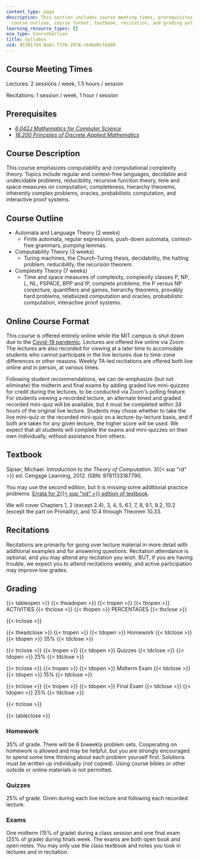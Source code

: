 ```yaml
---
content_type: page
description: This section includes course meeting times, prerequisites, course description,
  course outline, course format, textbook, recitation, and grading policy.
learning_resource_types: []
ocw_type: CourseSection
title: Syllabus
uid: 9538179d-0a8c-f37b-2978-c646d0cf6d89
---
```


Course Meeting Times
--------------------

Lectures: 2 sessions / week, 1.5 hours / session

Recitations: 1 session / week, 1 hour / session

Prerequisites
-------------

*   [_6.042J Mathematics for Computer Science_](/courses/6-042j-mathematics-for-computer-science-spring-2015)
*   _[18.200 Principles of Discrete Applied Mathematics](/courses/18-310-principles-of-discrete-applied-mathematics-fall-2013)_

Course Description
------------------

This course emphasizes computability and computational complexity theory. Topics include regular and context-free languages, decidable and undecidable problems, reducibility, recursive function theory, time and space measures on computation, completeness, hierarchy theorems, inherently complex problems, oracles, probabilistic computation, and interactive proof systems.

Course Outline
--------------

*   Automata and Language Theory (2 weeks)
    *   Finite automata, regular expressions, push-down automata, context-free grammars, pumping lemmas.
*   Computability Theory (3 weeks)
    *   Turing machines, the Church-Turing thesis, decidability, the halting problem, reducibility, the recursion theorem.
*   Complexity Theory (7 weeks)
    *   Time and space measures of complexity, complexity classes P, NP, L, NL, PSPACE, BPP and IP, complete problems, the P versus NP conjecture, quantifiers and games, hierarchy theorems, provably hard problems, relativized computation and oracles, probabilistic computation, interactive proof systems.

Online Course Format
--------------------

This course is offered entirely online while the MIT campus is shut down due to the [Covid-19 pandemic](https://en.wikipedia.org/wiki/COVID-19_pandemic). Lectures are offered live online via Zoom. The lectures are also recorded for viewing at a later time to accomodate students who cannot participate in the live lectures due to time-zone differences or other reasons. Weekly TA-led recitations are offered both live online and in person, at various times.

Following student recommendations, we can de-emphasize (but not eliminate) the midterm and final exams by adding graded live mini-quizzes for credit during the lectures, to be conducted via Zoom's polling feature. For students viewing a recorded lecture, an alternate timed and graded recorded mini-quiz will be available, but it must be completed within 24 hours of the original live lecture. Students may chose whether to take the live mini-quiz or the recorded mini-quiz on a lecture-by-lecture basis, and if both are taken for any given lecture, the higher score will be used. We expect that all students will complete the exams and mini-quizzes on their own individually, without assistance from others.

Textbook
--------

Sipser, Michael. _Introduction to the Theory of Computation_. 3{{< sup "rd" >}} ed. Cengage Learning, 2012. ISBN: 9781133187790.

You may use the second edition, but it is missing some additional practice problems. [Errata for 2{{< sup "nd" >}} edition of textbook](http://www-math.mit.edu/~sipser/itoc-errs2.1.html).

We will cover Chapters 1, 2 (except 2.4), 3, 4, 5, 6.1, 7, 8, 9.1, 9.2, 10.2 (except the part on Primality), and 10.4 through Theorem 10.33.

Recitations
-----------

Recitations are primarily for going over lecture material in more detail with additional examples and for answering questions. Recitation attendance is optional, and you may attend any recitation you wish. BUT, if you are having trouble, we expect you to attend recitations weekly, and active participation may improve low grades.

Grading
-------

{{< tableopen >}}
{{< theadopen >}}
{{< tropen >}}
{{< thopen >}}
ACTIVITIES
{{< thclose >}}
{{< thopen >}}
PERCENTAGES
{{< thclose >}}

{{< trclose >}}

{{< theadclose >}}
{{< tropen >}}
{{< tdopen >}}
Homework
{{< tdclose >}}
{{< tdopen >}}
35%
{{< tdclose >}}

{{< trclose >}}
{{< tropen >}}
{{< tdopen >}}
Quizzes
{{< tdclose >}}
{{< tdopen >}}
25%
{{< tdclose >}}

{{< trclose >}}
{{< tropen >}}
{{< tdopen >}}
Midterm Exam
{{< tdclose >}}
{{< tdopen >}}
15%
{{< tdclose >}}

{{< trclose >}}
{{< tropen >}}
{{< tdopen >}}
Final Exam
{{< tdclose >}}
{{< tdopen >}}
25%
{{< tdclose >}}

{{< trclose >}}

{{< tableclose >}}

### Homework

35% of grade. There will be 6 biweekly problem sets. Cooperating on homework is allowed and may be helpful, but you are strongly encouraged to spend some time thinking about each problem yourself first. Solutions must be written up individually (not copied). Using course bibles or other outside or online materials is not permitted.

### Quizzes

25% of grade. Given during each live lecture and following each recorded lecture.

### Exams

One midterm (15% of grade) during a class session and one final exam (25% of grade) during finals week. The exams are both open book and open notes. You may only use the class textbook and notes you took in lectures and in recitation.